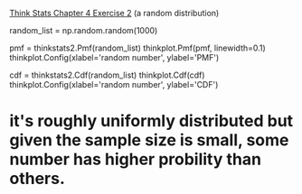 [Think Stats Chapter 4 Exercise 2](http://greenteapress.com/thinkstats2/html/thinkstats2005.html#toc41) (a random distribution)

>> 

random_list = np.random.random(1000)

pmf = thinkstats2.Pmf(random_list)
thinkplot.Pmf(pmf, linewidth=0.1)
thinkplot.Config(xlabel='random number', ylabel='PMF')

cdf = thinkstats2.Cdf(random_list)
thinkplot.Cdf(cdf)
thinkplot.Config(xlabel='random number', ylabel='CDF')


# it's roughly uniformly distributed but given the sample size is small, some number has higher probility than others.
